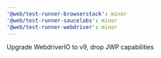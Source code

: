 ```yaml
---
'@web/test-runner-browserstack': minor
'@web/test-runner-saucelabs': minor
'@web/test-runner-webdriver': minor
---
```


Upgrade WebdriverIO to v9, drop JWP capabilities
